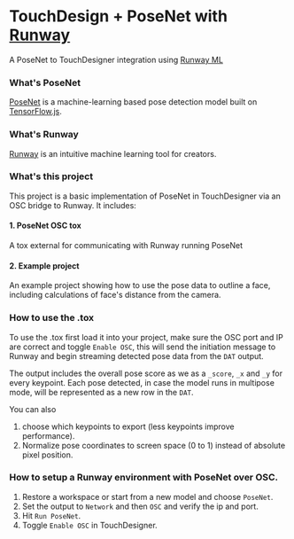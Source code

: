 # TouchDesign + PoseNet with [Runway](https://github.com/runwayml)
A PoseNet to TouchDesigner integration using [Runway ML](https://runwayapp.ai)

### What's PoseNet
[PoseNet](https://github.com/tensorflow/tfjs-models/tree/master/posenet) is a machine-learning based pose detection model built on [TensorFlow.js](https://js.tensorflow.org).

### What's Runway
[Runway](https://runwayapp.ai) is an intuitive machine learning tool for creators.

### What's this project
This project is a basic implementation of PoseNet in TouchDesigner via an OSC bridge to Runway.
It includes:

#### 1. PoseNet OSC tox
A tox external for communicating with Runway running PoseNet

#### 2. Example project
An example project showing how to use the pose data to outline a face, 
including calculations of face's distance from the camera.

### How to use the .tox
To use the .tox first load it into your project, make sure the OSC port and IP are correct and toggle `Enable OSC`,
this will send the initiation message to Runway and begin streaming detected pose data from the `DAT` output.

The output includes the overall pose score as we as a `_score`, `_x` and `_y` for every keypoint.
Each pose detected, in case the model runs in multipose mode, will be represented as a new row in the `DAT`.

You can also
1. choose which keypoints to export (less keypoints improve performance).
2. Normalize pose coordinates to screen space (0 to 1) instead of absolute pixel position.

### How to setup a Runway environment with PoseNet over OSC.
1. Restore a workspace or start from a new model and choose `PoseNet`.
2. Set the output to `Network` and then `OSC` and verify the ip and port.
3. Hit `Run PoseNet`.
4. Toggle `Enable OSC` in TouchDesigner.
